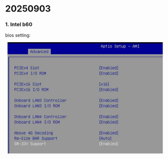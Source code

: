 # 20250903
### 1. Intel b60
bios setting:    

![./images/2025_09_03_15_54_29_554x390.jpg](./images/2025_09_03_15_54_29_554x390.jpg)

